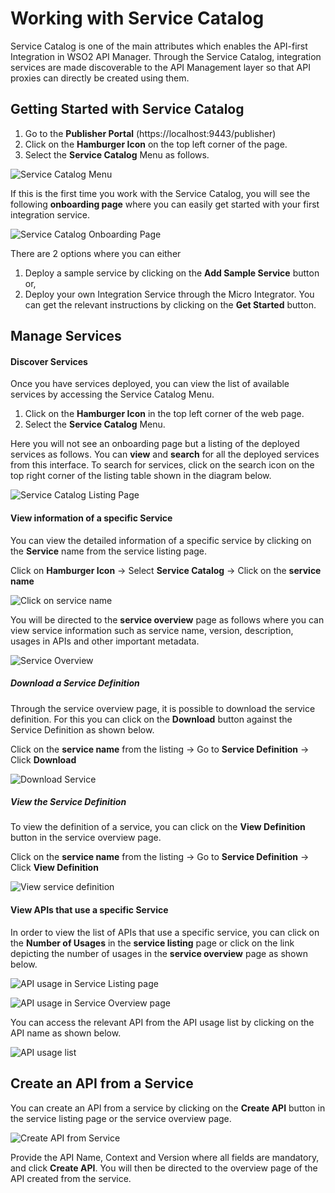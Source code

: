 # Working with Service Catalog

Service Catalog is one of the main attributes which enables the API-first Integration in WSO2 API Manager. Through the Service Catalog, integration services are made discoverable to the API Management layer so that API proxies can directly be created using them.

## Getting Started with Service Catalog

1. Go to the **Publisher Portal** (https://localhost:9443/publisher)
2. Click on the **Hamburger Icon** on the top left corner of the page.
3. Select the **Service Catalog** Menu as follows.

![Service Catalog Menu](../../assets/img/integrate/service-catalog/go-to-service-catalog.png)

If this is the first time you work with the Service Catalog, you will see the following **onboarding page** where you can easily get started with your first integration service.

![Service Catalog Onboarding Page](../../assets/img/integrate/service-catalog/service-catalog-onboarding-page.png)

There are 2 options where you can either

1. Deploy a sample service by clicking on the **Add Sample Service** button or,
2. Deploy your own Integration Service through the Micro Integrator. You can get the relevant instructions by clicking on the **Get Started** button. 

## Manage Services

#### Discover Services

Once you have services deployed, you can view the list of available services by accessing the Service Catalog Menu. 

1. Click on the **Hamburger Icon** in the top left corner of the web page.
2. Select the **Service Catalog** Menu.

Here you will not see an onboarding page but a listing of the deployed services as follows. You can **view** and **search** for all the deployed services from this interface. To search for services, click on the search icon on the top right corner of the listing table shown in the diagram below.

![Service Catalog Listing Page](../../assets/img/integrate/service-catalog/service-catalog-listing.png)

#### View information of a specific Service

You can view the detailed information of a specific service by clicking on the **Service** name from the service listing page.

Click on **Hamburger Icon** -> Select **Service Catalog** -> Click on the **service name**

![Click on service name](../../assets/img/integrate/service-catalog/service-name.png)

You will be directed to the **service overview** page as follows where you can view service information such as service name, version, description, usages in APIs and other important metadata.

![Service Overview](../../assets/img/integrate/service-catalog/service-overview.png)

##### Download a Service Definition

Through the service overview page, it is possible to download the service definition. For this you can click on the **Download** button against the Service Definition as shown below.

Click on the **service name** from the listing -> Go to **Service Definition** -> Click **Download**

![Download Service](../../assets/img/integrate/service-catalog/download-service.png)

##### View the Service Definition

To view the definition of a service, you can click on the **View Definition** button in the service overview page.

Click on the **service name** from the listing -> Go to **Service Definition** -> Click **View Definition**

![View service definition](../../assets/img/integrate/service-catalog/view-service-definition.png)

#### View APIs that use a specific Service

In order to view the list of APIs that use a specific service, you can click on the **Number of Usages** in the **service listing** page or click on the link depicting the number of usages in the **service overview** page as shown below.

![API usage in Service Listing page](../../assets/img/integrate/service-catalog/service-listing-usage.png)

![API usage in Service Overview page](../../assets/img/integrate/service-catalog/service-overview-usage.png)

You can access the relevant API from the API usage list by clicking on the API name as shown below.

![API usage list](../../assets/img/integrate/service-catalog/service-usage-view.png)

## Create an API from a Service

You can create an API from a service by clicking on the **Create API** button in the service listing page or the service overview page.

![Create API from Service](../../assets/img/integrate/service-catalog/create-api-from-service.png)

Provide the API Name, Context and Version where all fields are mandatory, and click **Create API**. You will then be directed to the overview page of the API created from the service.

